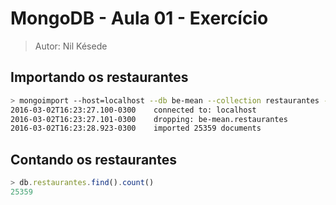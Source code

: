 # MongoDB - Aula 01 - Exercício
> Autor: Nil Késede

## Importando os restaurantes
```bash
> mongoimport --host=localhost --db be-mean --collection restaurantes --drop --file ./mongodb/data/restaurantes.json
2016-03-02T16:23:27.100-0300    connected to: localhost
2016-03-02T16:23:27.101-0300    dropping: be-mean.restaurantes
2016-03-02T16:23:28.923-0300    imported 25359 documents
```

## Contando os restaurantes
```js
> db.restaurantes.find().count()
25359
```
